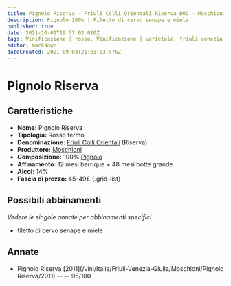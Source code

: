 ```yaml
---
title: Pignolo Riserva – Friuli Colli Orientali Riserva DOC – Moschioni – Friuli Venezia Giulia (IT) – 45-49€ – 5★
description: Pignolo 100% | Filetto di cervo senape e miele
published: true
date: 2021-10-01T19:57:02.010Z
tags: Vinificazione | rosso, Vinificazione | varietale, friuli venezia giulia, Vinificazione | fermo, Valutazioni | 5 stelle, pignolo, filetto di cervo senape e miele, Prezzi | 45-49€
editor: markdown
dateCreated: 2021-09-03T21:03:03.576Z
---
```


# Pignolo Riserva

## Caratteristiche
- **Nome:** Pignolo Riserva
- **Tipologia:** Rosso fermo
- **Denominazione:** [Friuli Colli Orientali](/denominazioni/Italia/Friuli-Venezia-Giulia/DOC/Friuli-Colli-Orientali) (Riserva)
- **Produttore:** [Moschioni](/produttori/Italia/Friuli-Venezia-Giulia/Moschioni) 
- **Composizione:** 100% [Pignolo](/vitigni/Italia/bacca-nera/pignolo)
- **Affinamento:** 12 mesi barrique + 48 mesi botte grande
- **Alcol:** 14%
- **Fascia di prezzo:** 45-49€
{.grid-list}



## Possibili abbinamenti
*Vedere le singole annate per abbinamenti specifici*

- filetto di cervo senape e miele

## Annate
- Pignolo Riserva [2011](/vini/Italia/Friuli-Venezia-Giulia/Moschioni/Pignolo Riserva/2011) -- <span class="star-5"></span> -- 95/100


